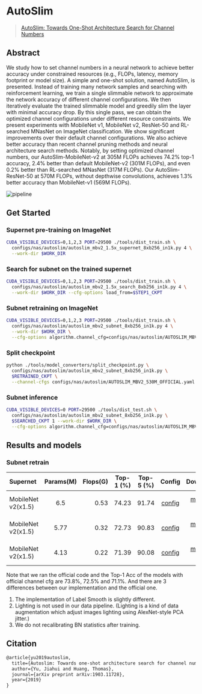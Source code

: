 # AutoSlim

> [AutoSlim: Towards One-Shot Architecture Search for Channel Numbers](https://arxiv.org/abs/1903.11728)

<!-- [ALGORITHM] -->

## Abstract

We study how to set channel numbers in a neural network to achieve better accuracy under constrained resources (e.g., FLOPs, latency, memory footprint or model size). A simple and one-shot solution, named AutoSlim, is presented. Instead of training many network samples and searching with reinforcement learning, we train a single slimmable network to approximate the network accuracy of different channel configurations. We then iteratively evaluate the trained slimmable model and greedily slim the layer with minimal accuracy drop. By this single pass, we can obtain the optimized channel configurations under different resource constraints. We present experiments with MobileNet v1, MobileNet v2, ResNet-50 and RL-searched MNasNet on ImageNet classification. We show significant improvements over their default channel configurations. We also achieve better accuracy than recent channel pruning methods and neural architecture search methods.
Notably, by setting optimized channel numbers, our AutoSlim-MobileNet-v2 at 305M FLOPs achieves 74.2% top-1 accuracy, 2.4% better than default MobileNet-v2 (301M FLOPs), and even 0.2% better than RL-searched MNasNet (317M FLOPs). Our AutoSlim-ResNet-50 at 570M FLOPs, without depthwise convolutions, achieves 1.3% better accuracy than MobileNet-v1 (569M FLOPs).

![pipeline](https://user-images.githubusercontent.com/88702197/187425354-d90e4b36-e033-4dc0-b951-64a536e61b71.png)

## Get Started

### Supernet pre-training on ImageNet

```bash
CUDA_VISIBLE_DEVICES=0,1,2,3 PORT=29500 ./tools/dist_train.sh \
  configs/nas/autoslim/autoslim_mbv2_1.5x_supernet_8xb256_in1k.py 4 \
  --work-dir $WORK_DIR
```

### Search for subnet on the trained supernet

```bash
CUDA_VISIBLE_DEVICES=0,1,2,3 PORT=29500 ./tools/dist_train.sh \
  configs/nas/autoslim/autoslim_mbv2_1.5x_search_8xb256_in1k.py 4 \
  --work-dir $WORK_DIR --cfg-options load_from=$STEP1_CKPT
```

### Subnet retraining on ImageNet

```bash
CUDA_VISIBLE_DEVICES=0,1,2,3 PORT=29500 ./tools/dist_train.sh \
  configs/nas/autoslim/autoslim_mbv2_subnet_8xb256_in1k.py 4 \
  --work-dir $WORK_DIR \
  --cfg-options algorithm.channel_cfg=configs/nas/autoslim/AUTOSLIM_MBV2_530M_OFFICIAL.yaml,configs/nas/autoslim/AUTOSLIM_MBV2_320M_OFFICIAL.yaml,configs/nas/autoslim/AUTOSLIM_MBV2_220M_OFFICIAL.yaml
```

### Split checkpoint

```bash
python ./tools/model_converters/split_checkpoint.py \
  configs/nas/autoslim/autoslim_mbv2_subnet_8xb256_in1k.py \
  $RETRAINED_CKPT \
  --channel-cfgs configs/nas/autoslim/AUTOSLIM_MBV2_530M_OFFICIAL.yaml configs/nas/autoslim/AUTOSLIM_MBV2_320M_OFFICIAL.yaml configs/nas/autoslim/AUTOSLIM_MBV2_220M_OFFICIAL.yaml
```

### Subnet inference

```bash
CUDA_VISIBLE_DEVICES=0 PORT=29500 ./tools/dist_test.sh \
  configs/nas/autoslim/autoslim_mbv2_subnet_8xb256_in1k.py \
  $SEARCHED_CKPT 1 --work-dir $WORK_DIR \
  --cfg-options algorithm.channel_cfg=configs/nas/autoslim/AUTOSLIM_MBV2_530M_OFFICIAL.yaml  # or modify the config directly
```

## Results and models

### Subnet retrain

| Supernet           | Params(M) | Flops(G) | Top-1 (%) | Top-5 (%) |                     Config                      |                                                                                                                                                                                        Download                                                                                                                                                                                         |                                                                                               Subnet                                                                                               |        Remark        |
| :----------------- | :-------: | -------: | :-------: | :-------: | :---------------------------------------------: | :-------------------------------------------------------------------------------------------------------------------------------------------------------------------------------------------------------------------------------------------------------------------------------------------------------------------------------------------------------------------------------------: | :------------------------------------------------------------------------------------------------------------------------------------------------------------------------------------------------: | :------------------: |
| MobileNet v2(x1.5) |    6.5    |     0.53 |   74.23   |   91.74   | [config](./autoslim_mbv2_subnet_8xb256_in1k.py) | [model](https://download.openmmlab.com/mmrazor/v0.1/pruning/autoslim/autoslim_mbv2_subnet_8xb256_in1k/autoslim_mbv2_subnet_8xb256_in1k_flops-0.53M_acc-74.23_20211222-e5208bbd.pth) \| [log](https://download.openmmlab.com/mmrazor/v0.1/pruning/autoslim/autoslim_mbv2_subnet_8xb256_in1k/autoslim_mbv2_subnet_8xb256_in1kautoslim_mbv2_subnet_8xb256_in1k_paper_channel_cfg.log.json) | [channel](https://download.openmmlab.com/mmrazor/v0.1/pruning/autoslim/autoslim_mbv2_subnet_8xb256_in1k/autoslim_mbv2_subnet_8xb256_in1k_flops-0.53M_acc-74.23_20211222-e5208bbd_channel_cfg.yaml) | official channel cfg |
| MobileNet v2(x1.5) |   5.77    |     0.32 |   72.73   |   90.83   | [config](./autoslim_mbv2_subnet_8xb256_in1k.py) | [model](https://download.openmmlab.com/mmrazor/v0.1/pruning/autoslim/autoslim_mbv2_subnet_8xb256_in1k/autoslim_mbv2_subnet_8xb256_in1k_flops-0.32M_acc-72.73_20211222-b5b0b33c.pth) \| [log](https://download.openmmlab.com/mmrazor/v0.1/pruning/autoslim/autoslim_mbv2_subnet_8xb256_in1k/autoslim_mbv2_subnet_8xb256_in1kautoslim_mbv2_subnet_8xb256_in1k_paper_channel_cfg.log.json) | [channel](https://download.openmmlab.com/mmrazor/v0.1/pruning/autoslim/autoslim_mbv2_subnet_8xb256_in1k/autoslim_mbv2_subnet_8xb256_in1k_flops-0.32M_acc-72.73_20211222-b5b0b33c_channel_cfg.yaml) | official channel cfg |
| MobileNet v2(x1.5) |   4.13    |     0.22 |   71.39   |   90.08   | [config](./autoslim_mbv2_subnet_8xb256_in1k.py) | [model](https://download.openmmlab.com/mmrazor/v0.1/pruning/autoslim/autoslim_mbv2_subnet_8xb256_in1k/autoslim_mbv2_subnet_8xb256_in1k_flops-0.22M_acc-71.39_20211222-43117c7b.pth) \| [log](https://download.openmmlab.com/mmrazor/v0.1/pruning/autoslim/autoslim_mbv2_subnet_8xb256_in1k/autoslim_mbv2_subnet_8xb256_in1kautoslim_mbv2_subnet_8xb256_in1k_paper_channel_cfg.log.json) | [channel](https://download.openmmlab.com/mmrazor/v0.1/pruning/autoslim/autoslim_mbv2_subnet_8xb256_in1k/autoslim_mbv2_subnet_8xb256_in1k_flops-0.22M_acc-71.39_20211222-43117c7b_channel_cfg.yaml) | official channel cfg |

Note that we ran the official code and the Top-1 Acc of the models with official
channel cfg are 73.8%, 72.5% and 71.1%. And there are 3 differences between our
implementation and the official one.

1. The implementation of Label Smooth is slightly different.
2. Lighting is not used in our data pipeline. (Lighting is a kind of data
   augmentation which adjust images lighting using AlexNet-style PCA jitter.)
3. We do not recalibrating BN statistics after training.

## Citation

```latex
@article{yu2019autoslim,
  title={Autoslim: Towards one-shot architecture search for channel numbers},
  author={Yu, Jiahui and Huang, Thomas},
  journal={arXiv preprint arXiv:1903.11728},
  year={2019}
}
```
